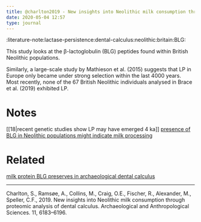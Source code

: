 ```yaml
---
title: @charlton2019 - New insights into Neolithic milk consumption through proteomic analysis of dental calculus
date: 2020-05-04 12:57
type: journal
---
```


:literature-note:lactase-persistence:dental-calculus:neolithic:britain:BLG:

This study looks at the β-lactoglobulin (BLG) peptides found within British Neolithic 
populations.



Similarly, a large-scale study by Mathieson et al.
(2015) suggests that LP in Europe only became under strong
selection within the last 4000 years. Most recently, none of the
67 British Neolithic individuals analysed in Brace et al. (2019)
exhibited LP.


# Notes
[[18|recent genetic studies show LP may have emerged 4 ka]]
[presence of BLG in Neolithic populations might indicate milk processing](24)

# Related
[milk protein BLG preserves in archaeological dental calculus](21)


----
Charlton, S., Ramsøe, A., Collins, M., Craig, O.E., Fischer, R., Alexander, M., Speller, C.F., 2019. New insights into Neolithic milk consumption through proteomic analysis of dental calculus. Archaeological and Anthropological Sciences. 11, 6183–6196.

